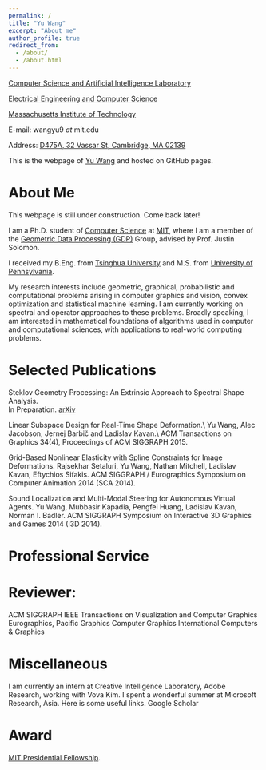 ```yaml
---
permalink: /
title: "Yu Wang"
excerpt: "About me"
author_profile: true
redirect_from: 
  - /about/
  - /about.html
---
```


[Computer Science and Artificial Intelligence Laboratory](http://www.csail.mit.edu/)

[Electrical Engineering and Computer Science](http://www.eecs.mit.edu/)

[Massachusetts Institute of Technology](http://www.mit.edu/)

E-mail: wangyu9 _at_ mit.edu

Address: [D475A, 32 Vassar St, Cambridge, MA 02139](https://www.google.com/maps/place/32+Vassar+St,+Cambridge,+MA+02139)

This is the webpage of [Yu Wang](http://www.mit.edu/~wangyu9/) and hosted on GitHub pages.

About Me
======

This webpage is still under construction. Come back later!

I am a Ph.D. student of [Computer Science](http://www.csail.mit.edu/) at [MIT](http://www.mit.edu/), where I am a member of the [Geometric Data Processing (GDP)](http://groups.csail.mit.edu/gdpgroup/) Group, advised by Prof. Justin Solomon. 

I received my B.Eng. from [Tsinghua University](http://www.tsinghua.edu.cn/publish/then/index.html) and M.S. from [University of Pennsylvania](http://www.upenn.edu/). 

My research interests include geometric, graphical, probabilistic and computational problems arising in computer graphics and vision, convex optimization and statistical machine learning. I am currently working on spectral and operator approaches to these problems. Broadly speaking, I am interested in mathematical foundations of algorithms used in computer and computational sciences, with applications to real-world computing problems. 

Selected Publications
======
Steklov Geometry Processing: An Extrinsic Approach to Spectral Shape Analysis. 	
In Preparation.
[arXiv](https://arxiv.org/abs/1707.07070)

Linear Subspace Design for Real-Time Shape Deformation.\\
Yu Wang, Alec Jacobson, Jernej Barbič and Ladislav Kavan.\\ 
ACM Transactions on Graphics 34(4), Proceedings of ACM SIGGRAPH 2015. 
	
Grid-Based Nonlinear Elasticity with Spline Constraints for Image Deformations.
Rajsekhar Setaluri, Yu Wang, Nathan Mitchell, Ladislav Kavan, Eftychios Sifakis.
ACM SIGGRAPH / Eurographics Symposium on Computer Animation 2014 (SCA 2014).

Sound Localization and Multi-Modal Steering for Autonomous Virtual Agents.
Yu Wang, Mubbasir Kapadia, Pengfei Huang, Ladislav Kavan, Norman I. Badler.
ACM SIGGRAPH Symposium on Interactive 3D Graphics and Games 2014 (I3D 2014).


Professional Service
======

Reviewer:
======

ACM SIGGRAPH
IEEE Transactions on Visualization and Computer Graphics
Eurographics, Pacific Graphics
Computer Graphics International
Computers & Graphics

Miscellaneous
======
I am currently an intern at Creative Intelligence Laboratory, Adobe Research, working with Vova Kim.
I spent a wonderful summer at Microsoft Research, Asia. 
Here is some useful links. 
Google Scholar

Award
======
[MIT Presidential Fellowship](http://web.mit.edu/provost/presfellow/). 
